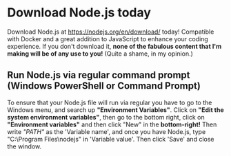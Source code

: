 # Download Node.js today

Download Node.js at <https://nodejs.org/en/download/> today! Compatible with Docker and a great addition to JavaScript to enhance your coding experience. If you don't download it, **none of the fabulous content that I'm making will be of any use to you!** (Quite a shame, in my opinion.)

## Run Node.js via regular command prompt (Windows PowerShell or Command Prompt)

To ensure that your Node.js file will run via regular you have to go to the Windows menu, and search up **"Environment Variables"**.
Click on **"Edit the system environment variables"**, then go to the bottom right, click on **"Environment variables"** and then click "New" in the **bottom-right!**
Then write *"PATH"* as the 'Variable name', and once you have  Node.js, type "C:\Program Files\nodejs" in 'Variable value'. Then click 'Save' and close the window.
